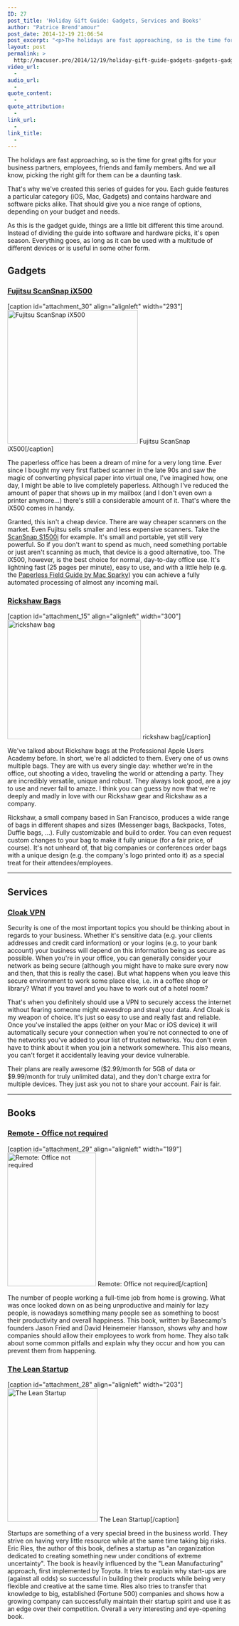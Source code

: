 ```yaml
---
ID: 27
post_title: 'Holiday Gift Guide: Gadgets, Services and Books'
author: "Patrice Brend'amour"
post_date: 2014-12-19 21:06:54
post_excerpt: "<p>The holidays are fast approaching, so is the time for great gifts for your business partners, employees, friends and family members. And we all know, picking the right gift for them can be a daunting task.</p><p>That's why we've created this series of guides for you. Each guide features a particular category (iOS, Mac, Gadgets) and contains hardware and software picks alike. That should give you a nice range of options, depending on your budget and needs.</p><p>As this is the gadget guide, things are a little bit different this time around. Instead of dividing the guide into software and hardware picks, it's open season. Everything goes, as long as it can be used with a multitude of different devices or is useful in some other form.</p><p>Here are our picks:</p><ul><li>Fujitsu ScanSnap iX500</li><li>Rickshaw Bags</li><li>Cloak VPN</li><li>Remote - Office not required</li><li>The Lean Startup</li></ul>"
layout: post
permalink: >
  http://macuser.pro/2014/12/19/holiday-gift-guide-gadgets-gadgets-gadgets/
video_url:
  - 
audio_url:
  - 
quote_content:
  - 
quote_attribution:
  - 
link_url:
  - 
link_title:
  - 
---
```




The holidays are fast approaching, so is the time for great gifts for your business partners, employees, friends and family members. And we all know, picking the right gift for them can be a daunting task.

That's why we've created this series of guides for you. Each guide features a particular category (iOS, Mac, Gadgets) and contains hardware and software picks alike. That should give you a nice range of options, depending on your budget and needs.

As this is the gadget guide, things are a little bit different this time around. Instead of dividing the guide into software and hardware picks, it's open season. Everything goes, as long as it can be used with a multitude of different devices or is useful in some other form.

## Gadgets

### [Fujitsu ScanSnap iX500][0]

[caption id="attachment_30" align="alignleft" width="293"]<a href="http://mup.brendamour.net/wp-content/uploads/2014/12/img.png"><img src="http://mup.brendamour.net/wp-content/uploads/2014/12/img-293x300.png" alt="Fujitsu ScanSnap iX500" width="293" height="300" class="size-medium wp-image-30" /></a> Fujitsu ScanSnap iX500[/caption]

The paperless office has been a dream of mine for a very long time. Ever since I bought my very first flatbed scanner in the late 90s and saw the magic of converting physical paper into virtual one, I've imagined how, one day, I might be able to live completely paperless. Although I've reduced the amount of paper that shows up in my mailbox (and I don't even own a printer anymore...) there's still a considerable amount of it. That's where the iX500 comes in handy.

Granted, this isn't a cheap device. There are way cheaper scanners on the market. Even Fujitsu sells smaller and less expensive scanners. Take the [ScanSnap S1500i][2] for example. It's small and portable, yet still very powerful. So if you don't want to spend as much, need something portable or just aren't scanning as much, that device is a good alternative, too. The iX500, however, is the best choice for normal, day-to-day office use. It's lightning fast (25 pages per minute), easy to use, and with a little help (e.g. the [Paperless Field Guide by Mac Sparky][1]) you can achieve a fully automated processing of almost any incoming mail.

### [Rickshaw Bags][3]

[caption id="attachment_15" align="alignleft" width="300"]<a href="http://mup.brendamour.net/wp-content/uploads/2015/01/rickshaw_bag.png"><img src="http://mup.brendamour.net/wp-content/uploads/2015/01/rickshaw_bag-300x268.png" alt="rickshaw bag" width="300" height="268" class="size-medium wp-image-15" /></a> rickshaw bag[/caption]

We've talked about Rickshaw bags at the Professional Apple Users Academy before. In short, we're all addicted to them.
Every one of us owns multiple bags. They are with us every single day: whether we're in the office, out shooting a video, traveling the world or attending a party. They are incredibly versatile, unique and robust. They always look good, are a joy to use and never fail to amaze. I think you can guess by now that we're deeply and madly in love with our Rickshaw gear and Rickshaw as a company.

Rickshaw, a small company based in San Francisco, produces a wide range of bags in different shapes and sizes (Messenger bags, Backpacks, Totes, Duffle bags, ...). Fully customizable and build to order. You can even request custom changes to your bag to make it fully unique (for a fair price, of course). It's not unheard of, that big companies or conferences order bags with a unique design (e.g. the company's logo printed onto it) as a special treat for their attendees/employees.

- - -

## Services

### [Cloak VPN][4]

Security is one of the most important topics you should be thinking about in regards to your business. Whether it's sensitive data (e.g. your clients addresses and credit card information) or your logins (e.g. to your bank account) your business will depend on this information being as secure as possible.
When you're in your office, you can generally consider your network as being secure (although you might have to make sure every now and then, that this is really the case). But what happens when you leave this secure environment to work some place else, i.e. in a coffee shop or library? What if you travel and you have to work out of a hotel room?

That's when you definitely should use a VPN to securely access the internet without fearing someone might eavesdrop and steal your data. And Cloak is my weapon of choice. It's just so easy to use and really fast and reliable. Once you've installed the apps (either on your Mac or iOS device) it will automatically secure your connection when you're not connected to one of the networks you've added to your list of trusted networks. You don't even have to think about it when you join a network somewhere. This also means, you can't forget it accidentally leaving your device vulnerable.

Their plans are really awesome ($2.99/month for 5GB of data or $9.99/month for truly unlimited data), and they don't charge extra for multiple devices. They just ask you not to share your account. Fair is fair.

- - -

## Books

### [Remote - Office not required][5]

[caption id="attachment_29" align="alignleft" width="199"]<a href="http://mup.brendamour.net/wp-content/uploads/2014/12/img.jpg"><img src="http://mup.brendamour.net/wp-content/uploads/2014/12/img-199x300.jpg" alt="Remote: Office not required" width="199" height="300" class="size-medium wp-image-29" /></a> Remote: Office not required[/caption]

The number of people working a full-time job from home is growing. What was once looked down on as being unproductive and mainly for lazy people, is nowadays something many people see as something to boost their productivity and overall happiness. This book, written by Basecamp's founders Jason Fried and David Heinemeier Hansson, shows why and how companies should allow their employees to work from home. They also talk about some common pitfalls and explain why they occur and how you can prevent them from happening.

### [The Lean Startup][6]

[caption id="attachment_28" align="alignleft" width="203"]<a href="http://mup.brendamour.net/wp-content/uploads/2014/12/lean_startup.jpg"><img src="http://mup.brendamour.net/wp-content/uploads/2014/12/lean_startup-203x300.jpg" alt="The Lean Startup" width="203" height="300" class="size-medium wp-image-28" /></a> The Lean Startup[/caption]

Startups are something of a very special breed in the business world. They strive on having very little resource while at the same time taking big risks. Eric Ries, the author of this book, defines a startup as "an organization dedicated to creating something new under conditions of extreme uncertainty". The book is heavily influenced by the "Lean Manufacturing" approach, first implemented by Toyota. It tries to explain why start-ups are (against all odds) so successful in building their products while being very flexible and creative at the same time. Ries also tries to transfer that knowledge to big, established (Fortune 500) companies and shows how a growing company can successfully maintain their startup spirit and use it as an edge over their competition. Overall a very interesting and eye-opening book.

[0]: http://smile.amazon.com/Fujitsu-ScanSnap-iX500-Scanner-PA03656-B005/dp/B00ATZ9QMO/
[2]: http://smile.amazon.com/Fujitsu-ScanSnap-S1300i-Document-Scanner/dp/B008HBFADQ/
[1]: https://itunes.apple.com/us/book/paperless/id520393162?mt=11&amp;uo=4&amp;at=1l3vb3F
[3]: http://rickshawbags.com
[4]: http://GetCloak.com
[5]: http://www.amazon.com/Remote-Office-Required-Jason-Fried/dp/0804137501/
[6]: http://www.amazon.com/Lean-Startup-Entrepreneurs-Continuous-Innovation/dp/0307887898/